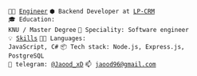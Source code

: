 <code>👨‍🔬 [Engineer](https://www.linkedin.com/in/maksym-shenderuk/)</code>
<code>⬢ Backend Developer at [LP-CRM](https://lp-crm.biz/)</code>
</br>
<code>🎓 Education: KNU / Master Degree</code>
<code>👷 Speciality: Software engineer</code>
</br>
<code>💡 [Skills](SKILLS.md)</code>
<code>🧑‍💻 Languages: JavaScript, C#</code>
<code>📦 Tech stack: Node.js, Express.js, PostgreSQL</code>
</br>
<code>💬 telegram: [@Jaood_xD](https://telegram.me/Jaood_xD)</code>
<code>📫 [jaood96@gmail.com](mailto:jaood96@gmail.com)</code>
